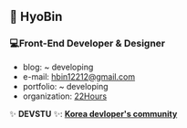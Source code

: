 ## 🌱 HyoBin
### 💻Front-End Developer & Designer
- blog: ~ developing
- e-mail: hbin12212@gmail.com
- portfolio: ~ developing
- organization: [22Hours](https://www.22hours.online/)

✨ **DEVSTU** ✨: [**Korea devloper's community**](https://devstu.co.kr)
<!--
**sg05138/sg05138** is a ✨ _special_ ✨ repository because its `README.md` (this file) appears on your GitHub profile.

-->
